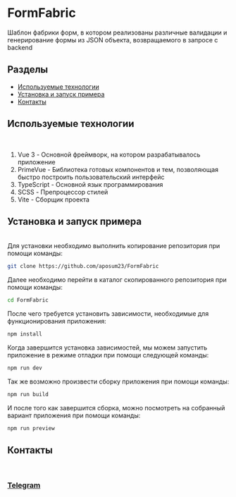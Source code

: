 # FormFabric

Шаблон фабрики форм, в котором реализованы различные валидации и генерирование формы из JSON объекта, возвращаемого в запросе с backend

## Разделы

<ul>
  <li><a href="#used-technology">Используемые технологии</a></li>
  <li><a href="#app-instalation">Установка и запуск примера</a></li>
  <li><a href="#my-contacts">Контакты</a></li>
</ul>

<h2 id="used-technology">Используемые технологии</h2>
<br/>
<ol>
  <li>Vue 3 - Основной фреймворк, на котором разрабатывалось приложение</li>
  <li>PrimeVue - Библиотека готовых компонентов и тем, позволяющая быстро построить пользовательский интерфейс</li>
  <li>TypeScript - Основной язык программирования</li>
  <li>SCSS - Препроцессор стилей</li>
  <li>Vite - Сборщик проекта</li>
</ol>

<h2 id="app-instalation">Установка и запуск примера</h2>
<br/>
Для установки необходимо выполнить копирование репозитория при помощи команды:

```sh
git clone https://github.com/aposum23/FormFabric
```

Далее необходимо перейти в каталог скопированного репозитория при помощи команды:

```sh
cd FormFabric
```

После чего требуется установить зависимости, необходимые для функционирования приложения:

```sh
npm install
```

Когда завершится установка зависимостей, мы можем запустить приложение в режиме отладки при помощи следующей команды:

```sh
npm run dev
```

Так же возможно произвести сборку приложения при помощи команды:

```sh
npm run build
```

И после того как завершится сборка, можно посмотреть на собранный вариант приложения при помощи команды:

```sh
npm run preview
```
<h2 id="my-contacts">Контакты</h2>
<br/>
<h3><a href="https://t.me/MishaDuhno">Telegram</a></h3>
